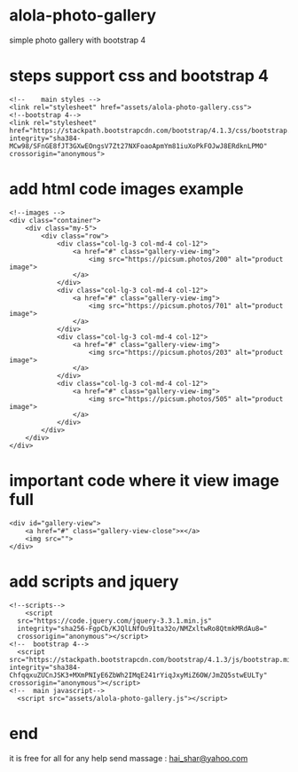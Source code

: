 
# alola-photo-gallery
simple photo gallery with bootstrap 4

# steps support css and bootstrap 4
```
<!--	main styles -->
<link rel="stylesheet" href="assets/alola-photo-gallery.css">
<!--bootstrap 4-->
<link rel="stylesheet" href="https://stackpath.bootstrapcdn.com/bootstrap/4.1.3/css/bootstrap.min.css" integrity="sha384-MCw98/SFnGE8fJT3GXwEOngsV7Zt27NXFoaoApmYm81iuXoPkFOJwJ8ERdknLPMO" crossorigin="anonymous">
```
# add html code images example
```
<!--images -->
<div class="container">
	<div class="my-5">
		<div class="row">
			<div class="col-lg-3 col-md-4 col-12">
				<a href="#" class="gallery-view-img">
					<img src="https://picsum.photos/200" alt="product image">
				</a>
			</div>
			<div class="col-lg-3 col-md-4 col-12">
				<a href="#" class="gallery-view-img">
					<img src="https://picsum.photos/701" alt="product image">
				</a>
			</div>
			<div class="col-lg-3 col-md-4 col-12">
				<a href="#" class="gallery-view-img">
					<img src="https://picsum.photos/203" alt="product image">
				</a>
			</div>
			<div class="col-lg-3 col-md-4 col-12">
				<a href="#" class="gallery-view-img">
					<img src="https://picsum.photos/505" alt="product image">
				</a>
			</div>
		</div>
	</div>
</div>
```
# important code where it view image full
```
<div id="gallery-view">
	<a href="#" class="gallery-view-close">×</a>
	<img src="">
</div>
```
# add scripts and jquery
```
<!--scripts-->
	<script
  src="https://code.jquery.com/jquery-3.3.1.min.js"
  integrity="sha256-FgpCb/KJQlLNfOu91ta32o/NMZxltwRo8QtmkMRdAu8="
  crossorigin="anonymous"></script>
<!--  bootstrap 4-->
  <script src="https://stackpath.bootstrapcdn.com/bootstrap/4.1.3/js/bootstrap.min.js" integrity="sha384-ChfqqxuZUCnJSK3+MXmPNIyE6ZbWh2IMqE241rYiqJxyMiZ6OW/JmZQ5stwEULTy" crossorigin="anonymous"></script>
<!--  main javascript-->
  <script src="assets/alola-photo-gallery.js"></script>
```
# end
it is free for all for any help send massage : hai_shar@yahoo.com
